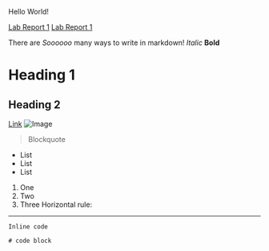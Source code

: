 Hello World!

[Lab Report 1](lab-report-1-week2.html) 
[Lab Report 1](https://AlainaJJ.github.io/cse15l-lab-reports/lab-report-1-week2.html)




There are *Soooooo* many ways to write in markdown!
*Italic*
**Bold**
# Heading 1
## Heading 2
[Link]()
![Image](https://alainajj.github.io/cse15l-lab-reports/MarkdownImage.png)
> Blockquote
* List
* List
* List
1. One
2. Two
3. Three
Horizontal rule:

---
`Inline code`
```
# code block
```
